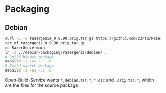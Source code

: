 # Packaging

## Debian

```bash
curl -L -o razergenie_0.9.90.orig.tar.gz https://github.com/z3ntu/RazerGenie/archive/main.tar.gz
tar xf razergenie_0.9.90.orig.tar.gz
cd RazerGenie-main
ln -s ../debian-packaging/razergenie/debian/ .
# Build binary package
debuild -i -us -uc -b
# Build source package
debuild -i -us -uc -S
```

Open-Build-Service wants `*.debian.tar.*`, `*.dsc` and `.orig.tar.*`, which are
the files for the source package
